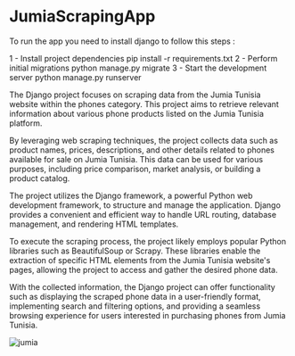 # JumiaScrapingApp

To run the app you need to install django to follow this steps : 

1 - Install project dependencies 
  pip install -r requirements.txt
2 - Perform initial migrations
  python manage.py migrate
3 - Start the development server
  python manage.py runserver
  
The Django project focuses on scraping data from the Jumia Tunisia website within the phones category. This project aims to retrieve relevant information about various phone products listed on the Jumia Tunisia platform.

By leveraging web scraping techniques, the project collects data such as product names, prices, descriptions, and other details related to phones available for sale on Jumia Tunisia. This data can be used for various purposes, including price comparison, market analysis, or building a product catalog.

The project utilizes the Django framework, a powerful Python web development framework, to structure and manage the application. Django provides a convenient and efficient way to handle URL routing, database management, and rendering HTML templates.

To execute the scraping process, the project likely employs popular Python libraries such as BeautifulSoup or Scrapy. These libraries enable the extraction of specific HTML elements from the Jumia Tunisia website's pages, allowing the project to access and gather the desired phone data.

With the collected information, the Django project can offer functionality such as displaying the scraped phone data in a user-friendly format, implementing search and filtering options, and providing a seamless browsing experience for users interested in purchasing phones from Jumia Tunisia.
  
![jumia](https://github.com/LaithMahdi/JumiaScrapingApp/assets/109853134/337fadb5-834e-4a31-bab9-9677fb85bd10)
